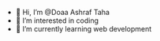 - 👋 Hi, I’m @Doaa Ashraf Taha
- 👀 I’m interested in coding
- 🌱 I’m currently learning web development



<!---
Doaa-Taha/Doaa-Taha is a ✨ special ✨ repository because its `README.md` (this file) appears on your GitHub profile.
You can click the Preview link to take a look at your changes.
--->
